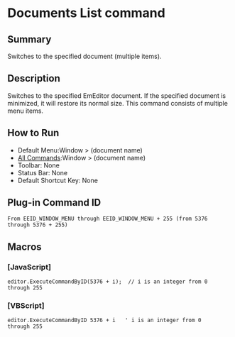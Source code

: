 # Documents List command

## Summary

Switches to the specified document (multiple items).

## Description

Switches to the specified EmEditor document. If the specified document is minimized, it will restore its
normal size. This command consists of multiple menu items.

## How to Run

- Default Menu:Window \> (document name)
- [All Commands](../tools/all_commands):Window
\> (document name)
- Toolbar: None
- Status Bar: None
- Default Shortcut Key: None

## Plug-in Command ID

```
From EEID_WINDOW_MENU through EEID_WINDOW_MENU + 255 (from 5376 through 5376 + 255)```

## Macros

### \[JavaScript\]

```
editor.ExecuteCommandByID(5376 + i);  // i is an integer from 0
through 255
```

### \[VBScript\]

```
editor.ExecuteCommandByID 5376 + i   ' i is an integer from 0
through 255
```
